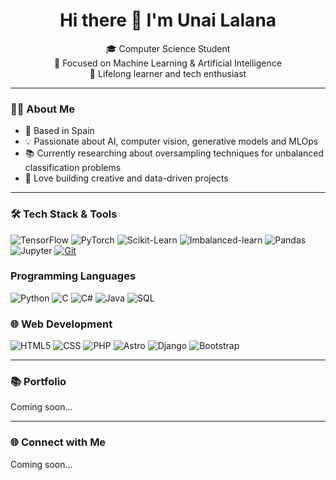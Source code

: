 <h1 align="center">Hi there 👋 I'm Unai Lalana</h1>
<p align="center">
  🎓 Computer Science Student <br>
  🤖 Focused on Machine Learning & Artificial Intelligence <br>
  🌱 Lifelong learner and tech enthusiast
</p>

---

### 👨‍💻 About Me


<ul>
  <li>📍 Based in Spain</li>
  <li>💡 Passionate about AI, computer vision, generative models and MLOps</li>
  <li>📚 Currently researching about oversampling techniques for unbalanced classification problems</li>
  <li>🚀 Love building creative and data-driven projects</li>
</ul>

---
### 🛠️ Tech Stack & Tools

![TensorFlow](https://img.shields.io/badge/TensorFlow-FF6F00?style=for-the-badge&logo=tensorflow&logoColor=white)
![PyTorch](https://img.shields.io/badge/PyTorch-EE4C2C?style=for-the-badge&logo=pytorch&logoColor=white)
![Scikit-Learn](https://img.shields.io/badge/Scikit--Learn-F7931E?style=for-the-badge&logo=scikit-learn&logoColor=white)
![Imbalanced-learn](https://img.shields.io/badge/Imbalanced--learn-005571?style=for-the-badge&logo=python&logoColor=white)
![Pandas](https://img.shields.io/badge/Pandas-150458?style=for-the-badge&logo=pandas&logoColor=white)
![Jupyter](https://img.shields.io/badge/Jupyter-F37626?style=for-the-badge&logo=jupyter&logoColor=white)
[![Git](https://img.shields.io/badge/Git-F05032?style=for-the-badge&logo=git&logoColor=white)](https://github.com/UnaiLalana)

### Programming Languages

![Python](https://img.shields.io/badge/Python-3776AB?style=for-the-badge&logo=python&logoColor=white)
![C](https://img.shields.io/badge/C-00599C?style=for-the-badge&logo=c&logoColor=white) 
![C#](https://custom-icon-badges.demolab.com/badge/C%23-%23239120.svg?style=for-the-badge&logo=cshrp&logoColor=white)
![Java](https://img.shields.io/badge/Java-F7931E?style=for-the-badge&logo=openjdk&logoColor=white) 
![SQL](https://img.shields.io/badge/SQL-4479A1?style=for-the-badge&logo=postgresql&logoColor=white)

### 🌐 Web Development

![HTML5](https://img.shields.io/badge/HTML5-E34F26?style=for-the-badge&logo=html5&logoColor=white) 
![CSS](https://img.shields.io/badge/CSS-1572B6?style=for-the-badge&logo=css&logoColor=white) 
![PHP](https://img.shields.io/badge/PHP-777BB4?style=for-the-badge&logo=php&logoColor=white) 
![Astro](https://img.shields.io/badge/Astro-FF5D01?style=for-the-badge&logo=astro&logoColor=white)
![Django](https://img.shields.io/badge/Django-092E20?style=for-the-badge&logo=django&logoColor=white) 
![Bootstrap](https://img.shields.io/badge/Bootstrap-7952B3?style=for-the-badge&logo=bootstrap&logoColor=white)

---

### 📚 Portfolio

Coming soon...

---

### 🌐 Connect with Me

Coming soon...
<!--
[![LinkedIn](https://img.shields.io/badge/-LinkedIn-0A66C2?style=for-the-badge&logo=linkedin&logoColor=white)](https://linkedin.com/in/YOUR-USERNAME)
[![Gmail](https://img.shields.io/badge/-Email-D14836?style=for-the-badge&logo=gmail&logoColor=white)](mailto:your.email@example.com)
-->

<!--
### 📈 GitHub Stats

<p>
  <img src="https://github-readme-stats.vercel.app/api?username=UnaiLalana&show_icons=true&theme=radical" />
  <br>
  <img src="https://github-readme-streak-stats.herokuapp.com/?user=UnaiLalana&theme=radical" />
</p>

---

> “Artificial Intelligence won’t replace people. But people who use AI will replace those who don’t.” – Anonymous
-->
